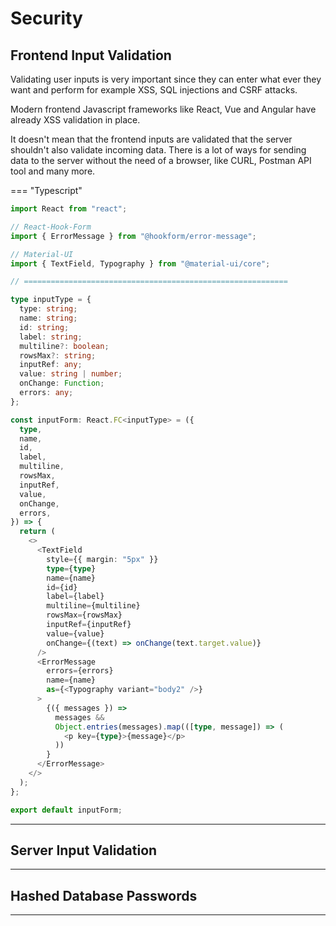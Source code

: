 # Security

## Frontend Input Validation

Validating user inputs is very important since they can enter what ever they want and perform for example XSS, SQL injections and CSRF attacks.

Modern frontend Javascript frameworks like React, Vue and Angular have already XSS validation in place.

It doesn't mean that the frontend inputs are validated that the server shouldn't also validate incoming data. There is a lot of ways for sending data to the server without the need of a browser, like CURL, Postman API tool and many more.

=== "Typescript"

```typescript
import React from "react";

// React-Hook-Form
import { ErrorMessage } from "@hookform/error-message";

// Material-UI
import { TextField, Typography } from "@material-ui/core";

// ===========================================================

type inputType = {
  type: string;
  name: string;
  id: string;
  label: string;
  multiline?: boolean;
  rowsMax?: string;
  inputRef: any;
  value: string | number;
  onChange: Function;
  errors: any;
};

const inputForm: React.FC<inputType> = ({
  type,
  name,
  id,
  label,
  multiline,
  rowsMax,
  inputRef,
  value,
  onChange,
  errors,
}) => {
  return (
    <>
      <TextField
        style={{ margin: "5px" }}
        type={type}
        name={name}
        id={id}
        label={label}
        multiline={multiline}
        rowsMax={rowsMax}
        inputRef={inputRef}
        value={value}
        onChange={(text) => onChange(text.target.value)}
      />
      <ErrorMessage
        errors={errors}
        name={name}
        as={<Typography variant="body2" />}
      >
        {({ messages }) =>
          messages &&
          Object.entries(messages).map(([type, message]) => (
            <p key={type}>{message}</p>
          ))
        }
      </ErrorMessage>
    </>
  );
};

export default inputForm;
```

<hr/>

## Server Input Validation

<hr/>

## Hashed Database Passwords

<hr/>
